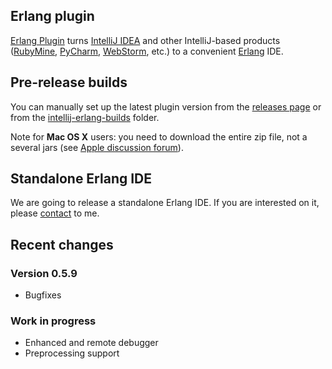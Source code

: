 ## Erlang plugin
[Erlang Plugin](http://plugins.jetbrains.com/plugin/?pluginId=7083) turns [IntelliJ IDEA](http://www.jetbrains.com/idea/) 
and other IntelliJ-based products 
([RubyMine](http://www.jetbrains.com/ruby/), 
[PyCharm](http://www.jetbrains.com/pycharm/), 
[WebStorm](http://www.jetbrains.com/webstorm/), etc.) to a convenient [Erlang](http://www.erlang.org/) IDE.

## Pre-release builds
You can manually set up the latest plugin version from the [releases page](https://github.com/ignatov/intellij-erlang/releases) or from the [intellij-erlang-builds](https://www.dropbox.com/sh/4sbgxzjto5fa21b/1cpM3Nb-yF) folder.

Note for **Mac OS X** users: you need to download the entire zip file, not a several jars (see [Apple discussion forum](https://discussions.apple.com/thread/1483114)). 

## Standalone Erlang IDE
We are going to release a standalone Erlang IDE. If you are interested on it, please [contact](mailto:ignatovs@gmail.com) to me.

## Recent changes
### Version 0.5.9
* Bugfixes

### Work in progress
* Enhanced and remote debugger
* Preprocessing support
